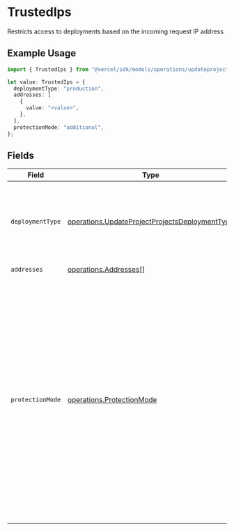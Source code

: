 # TrustedIps

Restricts access to deployments based on the incoming request IP address

## Example Usage

```typescript
import { TrustedIps } from "@vercel/sdk/models/operations/updateproject.js";

let value: TrustedIps = {
  deploymentType: "production",
  addresses: [
    {
      value: "<value>",
    },
  ],
  protectionMode: "additional",
};
```

## Fields

| Field                                                                                                                                                                                                                                                                   | Type                                                                                                                                                                                                                                                                    | Required                                                                                                                                                                                                                                                                | Description                                                                                                                                                                                                                                                             |
| ----------------------------------------------------------------------------------------------------------------------------------------------------------------------------------------------------------------------------------------------------------------------- | ----------------------------------------------------------------------------------------------------------------------------------------------------------------------------------------------------------------------------------------------------------------------- | ----------------------------------------------------------------------------------------------------------------------------------------------------------------------------------------------------------------------------------------------------------------------- | ----------------------------------------------------------------------------------------------------------------------------------------------------------------------------------------------------------------------------------------------------------------------- |
| `deploymentType`                                                                                                                                                                                                                                                        | [operations.UpdateProjectProjectsDeploymentType](../../models/operations/updateprojectprojectsdeploymenttype.md)                                                                                                                                                        | :heavy_check_mark:                                                                                                                                                                                                                                                      | Specify if the Trusted IPs will apply to every Deployment Target or just Preview                                                                                                                                                                                        |
| `addresses`                                                                                                                                                                                                                                                             | [operations.Addresses](../../models/operations/addresses.md)[]                                                                                                                                                                                                          | :heavy_check_mark:                                                                                                                                                                                                                                                      | N/A                                                                                                                                                                                                                                                                     |
| `protectionMode`                                                                                                                                                                                                                                                        | [operations.ProtectionMode](../../models/operations/protectionmode.md)                                                                                                                                                                                                  | :heavy_check_mark:                                                                                                                                                                                                                                                      | exclusive: ip match is enough to bypass deployment protection (regardless of other settings). additional: ip must match + any other protection should be also provided (password, vercel auth, shareable link, automation bypass header, automation bypass query param) |